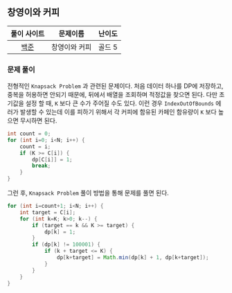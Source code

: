 ## 창영이와 커피

|풀이 사이트|문제이름|난이도|
|:---:|:---:|:---:|
|[백준](https://www.acmicpc.net/problem/22115)|창영이와 커피|골드 5|

### 문제 풀이

전형적인 `Knapsack Problem` 과 관련된 문제이다. 처음 데이터 하나를 DP에 저장하고, 중복을 허용하면 안되기 때문에, 뒤에서 배열을 조회하며 적정값을 찾으면 된다. 
다만 초기값을 설정 할 때, `K` 보다 큰 수가 주어질 수도 있다. 이런 경우 `IndexOutOfBounds` 에러가 발생할 수 있는데 이를 피하기 위해서 각 커피에 함유된 카페인 함유량이 `K` 보다 높으면 무시하면 된다.

```java
int count = 0;
for (int i=0; i<N; i++) {
    count = i;
    if (K >= C[i]) {
        dp[C[i]] = 1;
        break;
    }
}
```

그런 후, `Knapsack Problem` 풀이 방법을 통해 문제를 풀면 된다.

```java
for (int i=count+1; i<N; i++) {
    int target = C[i];
    for (int k=K; k>0; k--) {
        if (target == k && K >= target) {
            dp[k] = 1;
        }
        if (dp[k] != 100001) {
            if (k + target <= K) {
                dp[k+target] = Math.min(dp[k] + 1, dp[k+target]);
            }
        }
    }
}
```